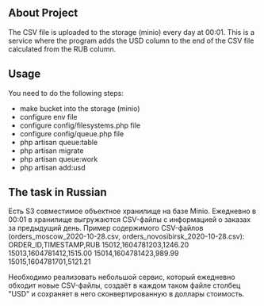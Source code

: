 ## About Project

The CSV file is uploaded to the storage (minio) every day at 00:01.
This is a service where the program adds the USD column to the end of the CSV file calculated from the RUB column.

## Usage

You need to do the following steps:
- make bucket into the storage (minio)
- configure env file
- configure config/filesystems.php file
- configure config/queue.php file
- php artisan queue:table
- php artisan migrate
- php artisan queue:work
- php artisan add:usd

## The task in Russian

Есть S3 совместимое объектное хранилище на базе Minio. Ежедневно в 00:01 в хранилище выгружаются CSV-файлы с информацией о заказах за предыдущий день.
Пример содержимого CSV-файлов (orders_moscow_2020-10-28.csv, orders_novosibirsk_2020-10-28.csv):
ORDER_ID,TIMESTAMP,RUB
15012,1604781203,1246.20
15013,1604781412,1515.00
15014,1604781423,989.99
15015,1604781701,5121.21

Необходимо реализовать небольшой сервис, который ежедневно обходит новые CSV-файлы, создаёт в каждом таком файле столбец "USD" и сохраняет в него сконвертированную в доллары стоимость.
